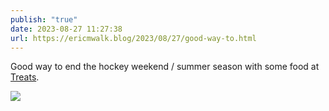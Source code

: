 ```yaml
---
publish: "true"
date: 2023-08-27 11:27:38
url: https://ericmwalk.blog/2023/08/27/good-way-to.html
---
```


Good way to end the hockey weekend / summer season with some food at [Treats](https://maps.apple.com/?address=10340%20Baltimore%20St%20NE,%20Unit%20140,%20Minneapolis,%20MN%20%2055449,%20United%20States&auid=4107722247956059699&ll=45.158631,-93.234140&lsp=9902&q=Treats&t=m).

![](https://ericmwalk.blog/uploads/2023/aa04c82f11.jpg)